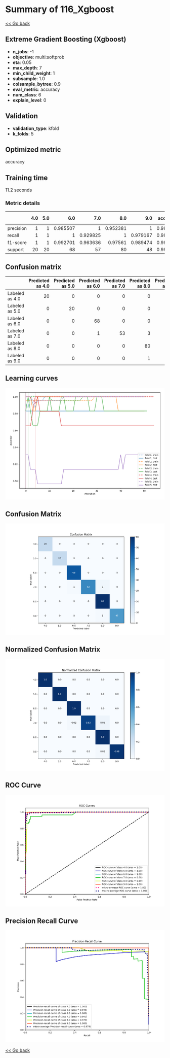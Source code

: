 # Summary of 116_Xgboost

[<< Go back](../README.md)


## Extreme Gradient Boosting (Xgboost)
- **n_jobs**: -1
- **objective**: multi:softprob
- **eta**: 0.05
- **max_depth**: 7
- **min_child_weight**: 1
- **subsample**: 1.0
- **colsample_bytree**: 0.9
- **eval_metric**: accuracy
- **num_class**: 6
- **explain_level**: 0

## Validation
 - **validation_type**: kfold
 - **k_folds**: 5

## Optimized metric
accuracy

## Training time

11.2 seconds

### Metric details
|           |   4.0 |   5.0 |       6.0 |       7.0 |       8.0 |       9.0 |   accuracy |   macro avg |   weighted avg |   logloss |
|:----------|------:|------:|----------:|----------:|----------:|----------:|-----------:|------------:|---------------:|----------:|
| precision |     1 |     1 |  0.985507 |  1        |  0.952381 |  1        |   0.982935 |    0.989648 |       0.983635 |   1.57277 |
| recall    |     1 |     1 |  1        |  0.929825 |  1        |  0.979167 |   0.982935 |    0.984832 |       0.982935 |   1.57277 |
| f1-score  |     1 |     1 |  0.992701 |  0.963636 |  0.97561  |  0.989474 |   0.982935 |    0.986903 |       0.982848 |   1.57277 |
| support   |    20 |    20 | 68        | 57        | 80        | 48        |   0.982935 |  293        |     293        |   1.57277 |


## Confusion matrix
|                |   Predicted as 4.0 |   Predicted as 5.0 |   Predicted as 6.0 |   Predicted as 7.0 |   Predicted as 8.0 |   Predicted as 9.0 |
|:---------------|-------------------:|-------------------:|-------------------:|-------------------:|-------------------:|-------------------:|
| Labeled as 4.0 |                 20 |                  0 |                  0 |                  0 |                  0 |                  0 |
| Labeled as 5.0 |                  0 |                 20 |                  0 |                  0 |                  0 |                  0 |
| Labeled as 6.0 |                  0 |                  0 |                 68 |                  0 |                  0 |                  0 |
| Labeled as 7.0 |                  0 |                  0 |                  1 |                 53 |                  3 |                  0 |
| Labeled as 8.0 |                  0 |                  0 |                  0 |                  0 |                 80 |                  0 |
| Labeled as 9.0 |                  0 |                  0 |                  0 |                  0 |                  1 |                 47 |

## Learning curves
![Learning curves](learning_curves.png)
## Confusion Matrix

![Confusion Matrix](confusion_matrix.png)


## Normalized Confusion Matrix

![Normalized Confusion Matrix](confusion_matrix_normalized.png)


## ROC Curve

![ROC Curve](roc_curve.png)


## Precision Recall Curve

![Precision Recall Curve](precision_recall_curve.png)



[<< Go back](../README.md)
